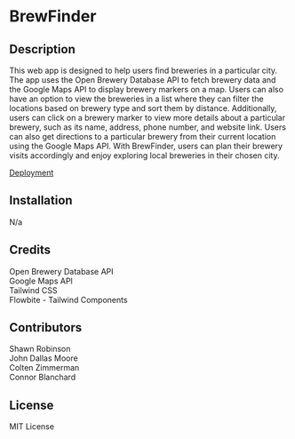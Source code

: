 # BrewFinder

## Description
This web app is designed to help users find breweries in a particular city.  The app uses the Open Brewery Database API to fetch brewery data and the Google Maps API to display brewery markers on a map.  Users can also have an option to view the breweries in a list where they can filter the locations based on brewery type and sort them by distance.  Additionally, users can click on a brewery marker to view more details about a particular brewery, such as its name, address, phone number, and website link.  Users can also get directions to a particular brewery from their current location using the Google Maps API. With BrewFinder, users can plan their brewery visits accordingly and enjoy exploring local breweries in their chosen city.

[Deployment](https://shawnbradyrobinson.github.io/brewery-finder/)

## Installation
N/a

## Credits
Open Brewery Database API <br>
Google Maps API <br>
Tailwind CSS <br>
Flowbite - Tailwind Components

## Contributors
Shawn Robinson<br>
John Dallas Moore<br>
Colten Zimmerman<br>
Connor Blanchard

## License
MIT License